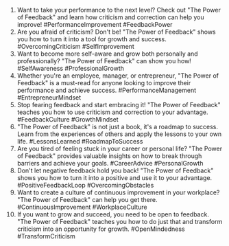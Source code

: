 1. Want to take your performance to the next level? Check out "The Power of Feedback" and learn how criticism and correction can help you improve! #PerformanceImprovement #FeedbackPower
2. Are you afraid of criticism? Don't be! "The Power of Feedback" shows you how to turn it into a tool for growth and success. #OvercomingCriticism #SelfImprovement
3. Want to become more self-aware and grow both personally and professionally? "The Power of Feedback" can show you how! #SelfAwareness #ProfessionalGrowth
4. Whether you're an employee, manager, or entrepreneur, "The Power of Feedback" is a must-read for anyone looking to improve their performance and achieve success. #PerformanceManagement #EntrepreneurMindset
5. Stop fearing feedback and start embracing it! "The Power of Feedback" teaches you how to use criticism and correction to your advantage. #FeedbackCulture #GrowthMindset
6. "The Power of Feedback" is not just a book, it's a roadmap to success. Learn from the experiences of others and apply the lessons to your own life. #LessonsLearned #RoadmapToSuccess
7. Are you tired of feeling stuck in your career or personal life? "The Power of Feedback" provides valuable insights on how to break through barriers and achieve your goals. #CareerAdvice #PersonalGrowth
8. Don't let negative feedback hold you back! "The Power of Feedback" shows you how to turn it into a positive and use it to your advantage. #PositiveFeedbackLoop #OvercomingObstacles
9. Want to create a culture of continuous improvement in your workplace? "The Power of Feedback" can help you get there. #ContinuousImprovement #WorkplaceCulture
10. If you want to grow and succeed, you need to be open to feedback. "The Power of Feedback" teaches you how to do just that and transform criticism into an opportunity for growth. #OpenMindedness #TransformCriticism
